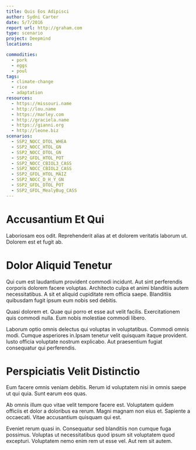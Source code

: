```yaml
---
title: Quis Eos Adipisci
author: Sydni Carter
date: 5/7/2016
report url: http://graham.com
type: scenario
project: Deepmind
locations:

commodities:
  - pork
  - eggs
  - poul
tags:
  - climate-change
  - rice
  - adaptation
resources:
  - https://missouri.name
  - http://lou.name
  - https://marley.com
  - http://graciela.name
  - https://gianni.org
  - http://leone.biz
scenarios:
  - SSP2_NOCC_DTOL_WHEA
  - SSP2_NOCC_HTOL_GN
  - SSP2_NOCC_DTOL_GN
  - SSP2_GFDL_HTOL_POT
  - SSP2_NOCC_CBIOL3_CASS
  - SSP2_NOCC_CBIOL2_CASS
  - SSP2_GFDL_HTOL_MAIZ
  - SSP2_NOCC_D_H_Y_GN
  - SSP2_GFDL_DTOL_POT
  - SSP2_GFDL_MealyBug_CASS
---
```

# Accusantium Et Qui
Laboriosam eos odit. Reprehenderit alias at et dolorem veritatis laborum ut. Dolorem est et fugit ab.

# Dolor Aliquid Tenetur
Qui cum est laudantium provident commodi incidunt. Aut sint perferendis corporis dolorem facere voluptas. Architecto culpa et animi blanditiis autem necessitatibus. A sit et aliquid cupiditate rem officia saepe. Blanditiis quibusdam fugit ipsum eum nobis sed debitis.
 Quasi dolorem et. Quae qui porro et esse aut velit facilis. Exercitationem quis commodi nulla. Eum nobis molestiae commodi libero.
 Laborum optio omnis delectus qui voluptas in voluptatibus. Commodi omnis modi. Cumque asperiores in.Ipsam tenetur velit quisquam itaque provident. Iusto officia voluptate nostrum explicabo. Aut praesentium fugiat consequatur qui perferendis.

# Perspiciatis Velit Distinctio
Eum facere omnis veniam debitis. Rerum id voluptatem nisi in omnis saepe ut qui quia. Sunt earum eos quas.
 Ab omnis illum quo vitae velit tempore facere est. Voluptatem quidem officiis et dolor a doloribus ea rerum. Magni magnam non eius et. Sapiente a occaecati. Vitae accusantium quisquam qui est.
 Eveniet rerum quasi in. Consequatur sed blanditiis non cumque fuga possimus. Voluptas ut necessitatibus quod ipsum sit voluptatem quod excepturi. Voluptatem nemo enim rem ut esse vel. Aut rem sit autem.
